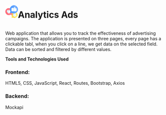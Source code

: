 <div style="display: flex; align-items: center; flex-direction: row">
   <img src="src/icons/logo.png" alt="logo" width="40" height="40"/>
  <h1>Analytics Ads</h1>
</div>

Web application that allows you to track the effectiveness of advertising
campaigns. The application is presented on three pages, every page has a
clickable tabl, when you click on a line, we get data on the selected field.
Data can be sorted and filtered by different values.

**Tools and Technologies Used**

<h3>Frontend:</h3> 
<span>HTML5, CSS, JavaScript, React, Routes, Bootstrap, Axios </span> 
<h3>Backend:</h3> <span>Mockapi</span>

